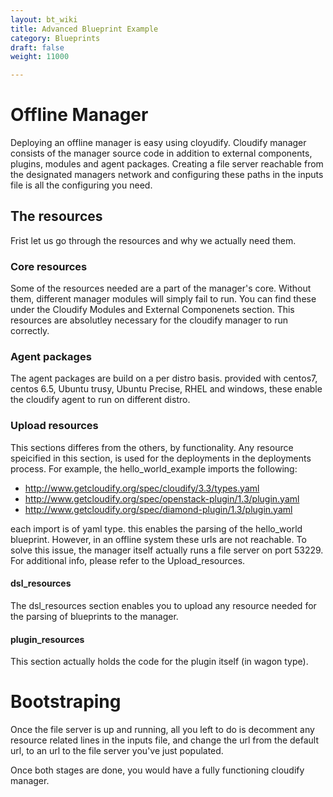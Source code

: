 ```yaml
---
layout: bt_wiki
title: Advanced Blueprint Example
category: Blueprints
draft: false
weight: 11000

---
```

# Offline Manager
Deploying an offline manager is easy using cloyudify. Cloudify manager consists of the manager source code in addition to external components, plugins, modules and agent packages. Creating a file server reachable from the designated managers network and configuring these paths in the inputs file is all the configuring you need.

## The resources
Frist let us go through the resources and why we actually need them. 
### Core resources
Some of the resources needed are a part of the manager's core. Without them, different manager modules will simply fail to run. You can find these under the Cloudify Modules and External Componenets section. This resources are absolutley necessary for the cloudify manager to run correctly.
### Agent packages 
The agent packages are build on a per distro basis. provided with centos7, centos 6.5, Ubuntu trusy, Ubuntu Precise, RHEL and windows, these enable the cloudify agent to run on different distro.
### Upload resources
This sections differes from the others, by functionality. Any resource speicified in this section, is used for the deployments in the deployments process. For example, the hello_world_example imports the following:
  - http://www.getcloudify.org/spec/cloudify/3.3/types.yaml
  - http://www.getcloudify.org/spec/openstack-plugin/1.3/plugin.yaml
  - http://www.getcloudify.org/spec/diamond-plugin/1.3/plugin.yaml

each import is of yaml type. this enables the parsing of the hello_world blueprint. However, in an offline system these urls are not reachable. To solve this issue, the manager itself actually runs a file server on port 53229. 
For additional info, please refer to the Upload_resources.
#### dsl_resources
The dsl_resources section enables you to upload any resource needed for the parsing of blueprints to the manager.
#### plugin_resources
This section actually holds the code for the plugin itself (in wagon type).

# Bootstraping
Once the file server is up and running, all you left to do is decomment any resource related lines in the inputs file, and change the url from the default url, to an url to the file server you've just populated.

Once both stages are done, you would have a fully functioning cloudify manager. 